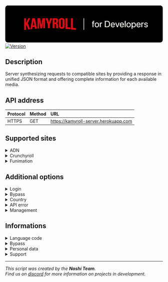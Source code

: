 ![Kamyroll-Developers](/resources/kamyroll_developers.png?raw=true)  
[![Version](https://img.shields.io/badge/Version-v2022.01.31-green.svg)](https://shields.io/)
## Description
Server synthesizing requests to compatible sites by providing a response in unified JSON format and offering complete information for each available media.

## API address
| Protocol        | Method         | URL                                    |
| :-------------- | :------------- | :------------------------------------- |
| HTTPS           | GET            | https://kamyroll-server.herokuapp.com  |

## Supported sites
<details><summary>ADN</summary>

Website: https://animedigitalnetwork.fr

## Parent
```https
  GET /v1/parent
```
| Parameter     | Type       | Description                      |
| :------------ | :--------- | :------------------------------- |
| `channel_id`  | `string`   | **Required**. Service name       |
| `slug_title`  | `string`   | **Required**. Parent slug title  |
| `country`     | `string`   | **Required**. Region location    |

## Streams
```https
  GET /v1/streams
```
| Parameter     | Type       | Description                    |
| :------------ | :--------- | :----------------------------- |
| `channel_id`  | `string`   | **Required**. Service name     |
| `id`          | `string`   | **Required**. Episode ID       |
| `country`     | `string`   | **Required**. Region location  |

## Supported type
| Type          | Parent              | Streams             |
| :------------ | :------------------ | :------------------ |
| Series        | :white_check_mark:  | :x:                 |
| Episode       | :x:                 | :white_check_mark:  |
| OAV           | :white_check_mark:  | :white_check_mark:  |
| Feature film  | :white_check_mark:  | :white_check_mark:  |
| Short film    | :white_check_mark:  | :white_check_mark:  |

## Use
| URL           | `/video/one-piece/17889-episode-1000-puissance-hors-du-commun-l-equipage-du-chapeau-de-paille-au-complet`  |
| :------------ | :--------------------------------------------------------------------------------------------------------- |
| `channel_id`  | `adn`                                                                                                      |
| `slug_title`  | `one-piece`                                                                                                |
| `id`          | `17889`                                                                                                    |
| `country`     | `fr`                                                                                                       |

## Availablity
| Type              | Availablity                  |
| :---------------- | :--------------------------- |
| Streams type      | `adaptive_hls`               |
| Subtitles locale  | `fr-FR`                      |
| Subtitles format  | `ass`                        |
| Resolutions       | `360`, `480`, `720`, `1080`  |

</details>

<details><summary>Crunchyroll</summary>

Website: https://beta.crunchyroll.com

## Parent
```https
  GET /v1/parent
```
| Parameter     | Type       | Description                 |
| :------------ | :--------- | :-------------------------- |
| `channel_id`  | `string`   | **Required**. Service name  |
| `id`          | `string`   | **Required**. Parent ID     |
| `locale`      | `string`   | Language code               |

## Streams
```https
  GET /v1/streams
```
| Parameter     | Type       | Description                 |
| :------------ | :--------- | :-------------------------- |
| `channel_id`  | `string`   | **Required**. Service name  |
| `id`          | `string`   | **Required**. Episode ID    |
| `locale`      | `string`   | Language code               |

## Supported type
| Type           | Parent              | Streams             |
| :------------- | :------------------ | :------------------ |
| Series         | :white_check_mark:  | :x:                 |
| Episode        | :x:                 | :white_check_mark:  |
| Movie listing  | :white_check_mark:  | :x:                 |
| Movie          | :x:                 | :white_check_mark:  |

## Use
| URL           | `/watch/G2XU03VQ5/overwhelming-strength-the-straw-hats-come-together`  |
| :------------ | :--------------------------------------------------------------------- |
| `channel_id`  | `crunchyroll`                                                          |
| `id`          | `G2XU03VQ5`                                                            |

## Availablity
| Type              | Availablity                                                                                                  |
| :---------------- | :----------------------------------------------------------------------------------------------------------- |
| Streams type      | `adaptive_hls`                                                                                               |
| Subtitles locale  | `ar-SA`, `de-DE`, `en-US`, `es-419`, `es-ES`, `fr-FR`, `it-IT`, `pt-BR`, `pt-PT`, `ru-RU`, `tr-TR`, `ar-ME`  |
| Subtitles format  | `ass`                                                                                                        |
| Resolutions       | `80`, `240`, `360`, `480`, `720`, `1080`                                                                     |

</details>

<details><summary>Funimation</summary>

website:  https://www.funimation.com

## Parent
```https
  GET /v1/parent
```
| Parameter     | Type       | Description                      |
| :------------ | :--------- | :------------------------------- |
| `channel_id`  | `string`   | **Required**. Service name       |
| `slug_title`  | `string`   | **Required**. Parent slug title  |

## Streams
```https
  GET /v1/streams
```
| Parameter       | Type       | Description                      |
| :-------------- | :--------- | :------------------------------- |
| `channel_id`    | `string`   | **Required**. Service name       |
| `slug_title`    | `string`   | **Required**. Parent slug title  |
| `slug_episode`  | `string`   | **Required**. Slug episode       |

## Supported type
| Type           | Parent              | Streams             |
| :------------- | :------------------ | :------------------ |
| Series         | :white_check_mark:  | :x:                 |
| Episode        | :white_check_mark:  | :white_check_mark:  |
| Trailer        | :white_check_mark:  | :white_check_mark:  |
| Movie          | :white_check_mark:  | :white_check_mark:  |

## Use
| URL             | `/v/fairy-tail/natsu-vs-yuka-the-wave-user`  |
| :-------------- | :------------------------------------------- |
| `channel_id`    | `funimation`                                 |
| `slug_title`    | `fairy-tail`                                 |
| `slug_episode`  | `natsu-vs-yuka-the-wave-user`                |

## Availablity
| Type              | Availablity                                                                                 |
| :---------------- | :------------------------------------------------------------------------------------------ |
| Streams type      | `simulcast_adaptive_hls`, `simulcast_mobile_mp4`, `uncut_adaptive_hls`, `uncut_mobile_mp4`  |
| Subtitles locale  | `en-US` `pt-BR`, `es-419`, `zh-CN`                                                          |
| Subtitles format  | `ass`                                                                                       |
| Resolutions       | `234`, `360`, `432`, `540`, `720`, `1080`                                                   |

</details>

## Additional options
<details><summary>Login</summary>

Allows you to log in to use your subscription to unlock content.

| Parameter   | Type       | Description  |
| :---------- | :--------- | :----------- |
| `email`     | `string`   | Email        |
| `password`  | `string`   | Password     |

## Supported sites
| Type         | Supported           |
| :----------- | :------------------ |
| ADN          | :white_check_mark:  |
| Crunchyroll  | :white_check_mark:  |
| Funimation   | :white_check_mark:  |

</details>

<details><summary>Bypass</summary>

Allows you to get premium content without needing a subscription.

| Parameter   | Type       | Description  |
| :---------- | :--------- | :----------- |
| `bypass`    | `boolean`  | Activate     |

## Supported sites
| Type         | Supported           |
| :----------- | :------------------ |
| ADN          | :white_check_mark:  |
| Crunchyroll  | :white_check_mark:  |
| Funimation   | :white_check_mark:  |

</details>

<details><summary>Country</summary>

Allows you to load a catalog from a specific region.

| Parameter   | Type       | Description      |
| :---------- | :--------- | :--------------- |
| `country`    | `string`  | Region location  |

## Supported sites
| Type         | Supported           |
| :----------- | :------------------ |
| ADN          | :white_check_mark:  |
| Crunchyroll  | :white_check_mark:  |
| Funimation   | :white_check_mark:  |

## Supported countries
| Code  | Language            |
| :---- | :------------------ |
| `ar`  | Argentina           |
| `at`  | Austria             |
| `au`  | Australia           |
| `be`  | Belgium             |
| `bg`  | Bulgaria            |
| `br`  | Brazil              |
| `ca`  | Canada              |
| `ch`  | Switzerland         |
| `cl`  | Chile               |
| `co`  | Colombia            |
| `cz`  | Czech Republic      |
| `de`  | Germany             |
| `dk`  | Denmark             |
| `es`  | Spain               |
| `fi`  | Finland             |
| `fr`  | France              |
| `gb`  | United Kingdom      |
| `gr`  | Greece              |
| `hk`  | Hong Kong           |
| `hr`  | Croatia             |
| `hu`  | Hungary             |
| `id`  | Indonesia           |
| `ie`  | Ireland             |
| `il`  | Israel              |
| `in`  | India               |
| `is`  | Iceland             |
| `it`  | Italy               |
| `jp`  | Japan               |
| `kr`  | Korea               |
| `mx`  | Mexico              |
| `nl`  | Netherlands         |
| `no`  | Norway              |
| `nz`  | New Zealand         |
| `pl`  | Poland              |
| `ro`  | Romania             |
| `ru`  | Russian Federation  |
| `se`  | Sweden              |
| `sg`  | Singapore           |
| `sk`  | Slovakia            |
| `tr`  | Turkey              |
| `uk`  | United Kingdom      |
| `us`  | USA                 |

</details>

<details><summary>API error</summary>

Form of an api error.

````json
{"error": true, "code": "bad_auth_params", "message": "Unauthenticated request."}
````
## Errors list
| Code                        | Message                                                          |
| :-------------------------- | :--------------------------------------------------------------- |
| `bad_identifiers`           | `The identification information is invalid.`                     |
| `bad_bypass`                | `Bypass service is unavailable.`                                 |
| `bad_service`               | `The service is unavailable.`                                    |
| `bad_bypass_declaration`    | `Bypass declaration error.`                                      |
| `bad_password_entry`        | `Password is not defined.`                                       |
| `bad_email_entry`           | `Email is not defined.`                                          |
| `bad_bypass_definition`     | `The bypass cannot be activated with the use of an identifier.`  |
| `bad_country`               | `Country is not available or does not exist.`                    |
| `bad_initialize`            | `Service initialization error.`                                  |
| `bad_service_country`       | `The service is not available in this country.`                  |
| `bad_locale`                | `This locale does not exist.`                                    |
| `unknown_id`                | `Id was not recognized.`                                         |
| `missing_id`                | `Id is undefined.`                                               |
| `unknown_type`              | `The type is not recognized.`                                    |
| `bad_id_type`               | `The defined id is not compatible.`                              |
| `premium_only`              | `Video requires premium access.`                                 |
| `bad_playback`              | `An error occurred while loading the playbacks.`                 |
| `bad_href`                  | `Unable to load href.`                                           |
| `bad_show_id`               | `Unable to load show id.`                                        |
| `bad_slug_title`            | `Unable to load slug title.`                                     |
| `bad_episode_extract`       | `Error extracting episode.`                                      |
| `bad_movie_extract`         | `Error extracting movie.`                                        |
| `bad_series_extract`        | `Error extracting series.`                                       |
| `missing_channel_id`        | `Channel id is undefined.`                                       |
| `missing_slug_title`        | `Slug title is undefined.`                                       |
| `missing_slug_episode`      | `Slug episode is undefined.`                                     |
| `unknown_channel_id`        | `Channel id was not recognized.`                                 |
| `unknown_extractor`         | `Unable to set extractor.`                                       |
| `bad_player_initialize`     | `A player initialization error has occurred.`                    |
| `bad_player_connection`     | `Unable to connect to the player. Try again.`                    |
| `unknown_error`             | `An unknown error has occurred.`                                 |
| `bad_videos`                | `Unable to find the video associated with the id.`               |
| `missing_json`              | `Json is undefined.`                                             |
| `bad_json`                  | `Json data is invalid.`                                          |
| `unsupported_channel`       | `The channel is not supported.`                                  |
| `bad_subtitles`             | `An error occurred while creating the subtitles.`                |
| `bad_auth_params`           | `Unauthenticated request.`                                       |
| `mature_content`            | `You need to enable mature content.`                             |
| `bad_proxy_initialization`  | `An error occurred while creating the proxy.`                    |
| `bad_proxy_identification`  | `An error occurred during proxy authentication.`                 |
| `bad_ip_loading`            | `An error occurred while loading the IP.`                        |
| `missing_token`             | `Token is undefined.`                                            |
| `bad_token`                 | `The access token is invalid.`                                   |
| `bad_reset`                 | `An error occurred while resetting.`                             |
| `drm_restrictions`          | `The video is blocked by a DRM.`                                 |

</details>

<details><summary>Management</summary>

## IP

Displays server information.

```https
  GET /ip
```

## Stats

Shows how often the server is used.

```https
  GET /stats
```
| Parameter  | Type       | Description                 |
| :--------- | :--------- | :-------------------------- |
| `token`    | `string`   | **Required**. Access token  |
| `reset`    | `boolean`  | Reset                       |

</details>


## Informations
<details><summary>Language code</summary>

| Code      | Language               |
| :-------- | :--------------------- |
| `ar-SA`   | Arabic (Saudi Arabia)  |
| `de-DE`   | German                 |
| `en-US`   | English (USA)          |
| `es-419`  | Spanish                |
| `es-ES`   | Spanish (Spain)        |
| `fr-FR`   | French (France)        |
| `it-IT`   | Italian                |
| `pt-BR`   | Portuguese (Brazil)    |
| `pt-PT`   | Portuguese (Portugal)  |
| `ru-RU`   | Russian                |
| `zh-CN`   | Chinese                |
| `tr-TR`   | Turkish                |
| `ar-ME`   | Arabic (Montenegro)    |
| `ja-JP`   | Japanese               |
| ``        | Off                    |

</details>

<details><summary>Bypass</summary>

## Working
The bypass consists of being able to unlock access to videos reserved for paying subscribers on the various price-based services. However, this is not a bug or a fault of the sites. The bypass works using real paid accounts that allow you to generate streaming links thanks to them. This service is offered for free although it is a real cost, that's why not all platforms are supported or the bypass may be unavailable for some of them.

## Identification
The bypass is associated with accounts internal to the script, it does not use credentials data from other API users. Bypass credentials are not disclosed in any way and may be removed at the donor's request if desired.

</details>

<details><summary>Personal data</summary>

All the information sent used with the API, whether it is the services used, identification information or even the targeted media are not saved.

</details>

<details><summary>Support</summary>

If you like the service, you have several possibilities to help us by contacting us on our discord server.
To support us, you can:
- Donate money to ensure bypass longevity and developer support
- Share your premium account credentials for use as a bypass
- Talk about us to developers or communities

</details>


---
*This script was created by the __Nashi Team__.  
Find us on [discord](https://discord.com/invite/g6JzYbh) for more information on projects in development.*
